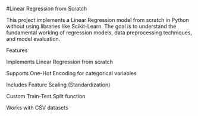 #Linear Regression from Scratch

This project implements a Linear Regression model from scratch in Python without using libraries like Scikit-Learn. The goal is to understand the fundamental working of regression models, data preprocessing techniques, and model evaluation.

Features

Implements Linear Regression from scratch

Supports One-Hot Encoding for categorical variables

Includes Feature Scaling (Standardization)

Custom Train-Test Split function

Works with CSV datasets
